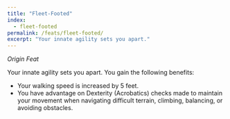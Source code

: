 ```yaml
---
title: "Fleet-Footed"
index:
  - fleet-footed
permalink: /feats/fleet-footed/
excerpt: "Your innate agility sets you apart."
---
```

*Origin Feat*

Your innate agility sets you apart. You gain the following benefits:

- Your walking speed is increased by 5 feet. 
- You have advantage on Dexterity (Acrobatics) checks made to maintain your movement when navigating difficult terrain, climbing, balancing, or avoiding obstacles.